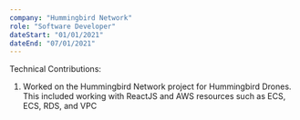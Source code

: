 ```yaml
---
company: "Hummingbird Network"
role: "Software Developer"
dateStart: "01/01/2021"
dateEnd: "07/01/2021"
---
```


Technical Contributions:

1. Worked on the Hummingbird Network project for Hummingbird Drones. This included working with ReactJS and AWS resources such as ECS, ECS, RDS, and VPC
